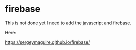 # firebase
This is not done yet I need to add the javascript and firebase.



Here: 

https://sergeymaguire.github.io/firebase/
